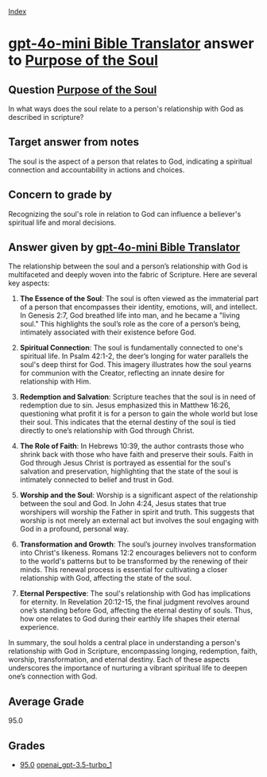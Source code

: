 
[Index](../../../index.md)
# [gpt-4o-mini Bible Translator](../../answering_models/gpt-4o-mini_Bible_Translator.md) answer to [Purpose of the Soul](../../questions/Purpose_of_the_Soul.md)

## Question [Purpose of the Soul](../../questions/Purpose_of_the_Soul.md)
In what ways does the soul relate to a person's relationship with God as described in scripture?

## Target answer from notes
The soul is the aspect of a person that relates to God, indicating a spiritual connection and accountability in actions and choices.

## Concern to grade by
Recognizing the soul's role in relation to God can influence a believer's spiritual life and moral decisions.

## Answer given by [gpt-4o-mini Bible Translator](../../answering_models/gpt-4o-mini_Bible_Translator.md)
The relationship between the soul and a person’s relationship with God is multifaceted and deeply woven into the fabric of Scripture. Here are several key aspects:

1. **The Essence of the Soul**: The soul is often viewed as the immaterial part of a person that encompasses their identity, emotions, will, and intellect. In Genesis 2:7, God breathed life into man, and he became a "living soul." This highlights the soul’s role as the core of a person’s being, intimately associated with their existence before God.

2. **Spiritual Connection**: The soul is fundamentally connected to one's spiritual life. In Psalm 42:1-2, the deer’s longing for water parallels the soul's deep thirst for God. This imagery illustrates how the soul yearns for communion with the Creator, reflecting an innate desire for relationship with Him.

3. **Redemption and Salvation**: Scripture teaches that the soul is in need of redemption due to sin. Jesus emphasized this in Matthew 16:26, questioning what profit it is for a person to gain the whole world but lose their soul. This indicates that the eternal destiny of the soul is tied directly to one’s relationship with God through Christ.

4. **The Role of Faith**: In Hebrews 10:39, the author contrasts those who shrink back with those who have faith and preserve their souls. Faith in God through Jesus Christ is portrayed as essential for the soul's salvation and preservation, highlighting that the state of the soul is intimately connected to belief and trust in God.

5. **Worship and the Soul**: Worship is a significant aspect of the relationship between the soul and God. In John 4:24, Jesus states that true worshipers will worship the Father in spirit and truth. This suggests that worship is not merely an external act but involves the soul engaging with God in a profound, personal way.

6. **Transformation and Growth**: The soul’s journey involves transformation into Christ's likeness. Romans 12:2 encourages believers not to conform to the world's patterns but to be transformed by the renewing of their minds. This renewal process is essential for cultivating a closer relationship with God, affecting the state of the soul.

7. **Eternal Perspective**: The soul's relationship with God has implications for eternity. In Revelation 20:12-15, the final judgment revolves around one’s standing before God, affecting the eternal destiny of souls. Thus, how one relates to God during their earthly life shapes their eternal experience.

In summary, the soul holds a central place in understanding a person's relationship with God in Scripture, encompassing longing, redemption, faith, worship, transformation, and eternal destiny. Each of these aspects underscores the importance of nurturing a vibrant spiritual life to deepen one’s connection with God.

## Average Grade
95.0

## Grades
 * [95.0](./Purpose_of_the_Soul_grades/openai_gpt-3.5-turbo_1.md) [openai_gpt-3.5-turbo_1](../../grading_models/openai_gpt-3.5-turbo_1.md)
